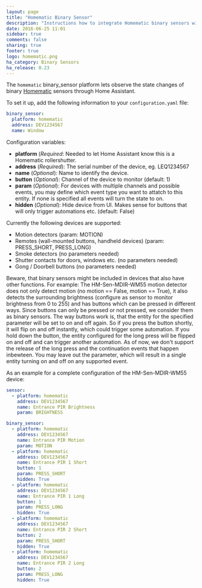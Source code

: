 ```yaml
---
layout: page
title: "Homematic Binary Sensor"
description: "Instructions how to integrate Homematic binary sensors within Home Assistant."
date: 2016-06-25 11:01
sidebar: true
comments: false
sharing: true
footer: true
logo: homematic.png
ha_category: Binary Sensors
ha_release: 0.23
---
```



The `homematic` binary_sensor platform lets observe the state changes of binary [Homematic](http://www.homematic.com/) sensors through Home Assistant.

To set it up, add the following information to your `configuration.yaml` file:

```yaml
binary_sensor:
  platform: homematic
  address: DEV1234567
  name: Window
```

Configuration variables:

- **platform** (*Required*: Needed to let Home Assistant know this is a Homematic rollershutter.
- **address** (*Required*): The serial number of the device, eg. LEQ1234567
- **name** (*Optional*): Name to identify the device.
- **button** (*Optional*): Channel of the device to monitor (default: 1)
- **param** (*Optional*): For devices with multiple channels and possible events, you may define which event type you want to attatch to this entity. If none is specified all events will turn the state to on.
- **hidden** (*Optional*): Hide device from UI. Makes sense for buttons that will only trigger automations etc. (default: False)

Currently the following devices are supported:

- Motion detectors (param: MOTION)
- Remotes (wall-mounted buttons, handheld devices) (param: PRESS_SHORT, PRESS_LONG)
- Smoke detectors (no parameters needed)
- Shutter contacts for doors, windows etc. (no parameters needed)
- Gong / Doorbell buttons (no parameters needed)

Beware, that binary sensors might be included in devices that also have other functions. For example: The HM-Sen-MDIR-WM55 motion detector does not only detect motion (no motion == False, motion == True), it also detects the surrounding brightness (configure as sensor to monitor brightness from 0 to 255) and has buttons which can be pressed in different ways. Since buttons can only be pressed or not pressed, we consider them as binary sensors.
The way buttons work is, that the entity for the specified parameter will be set to on and off again. So if you press the button shortly, it will flip on and off instantly, which could trigger some automation. If you hold down the button, the entity configured for the long press will be flipped on and off and can trigger another automation. As of now, we don't support the release of the long press and the continuation events that happen inbewteen.
You may leave out the parameter, which will result in a single entity turning on and off on any supported event.

As an example for a complete configuration of the HM-Sen-MDIR-WM55 device:

```yaml
sensor:
  - platform: homematic
    address: DEV1234567
    name: Entrance PIR Brightness
    param: BRIGHTNESS

binary_sensor:
  - platform: homematic
    address: DEV1234567
    name: Entrance PIR Motion
    param: MOTION
  - platform: homematic
    address: DEV1234567
    name: Entrance PIR 1 Short
    button: 1
    param: PRESS_SHORT
    hidden: True
  - platform: homematic
    address: DEV1234567
    name: Entrance PIR 1 Long
    button: 1
    param: PRESS_LONG
    hidden: True
  - platform: homematic
    address: DEV1234567
    name: Entrance PIR 2 Short
    button: 2
    param: PRESS_SHORT
    hidden: True
  - platform: homematic
    address: DEV1234567
    name: Entrance PIR 2 Long
    button: 2
    param: PRESS_LONG
    hidden: True
```